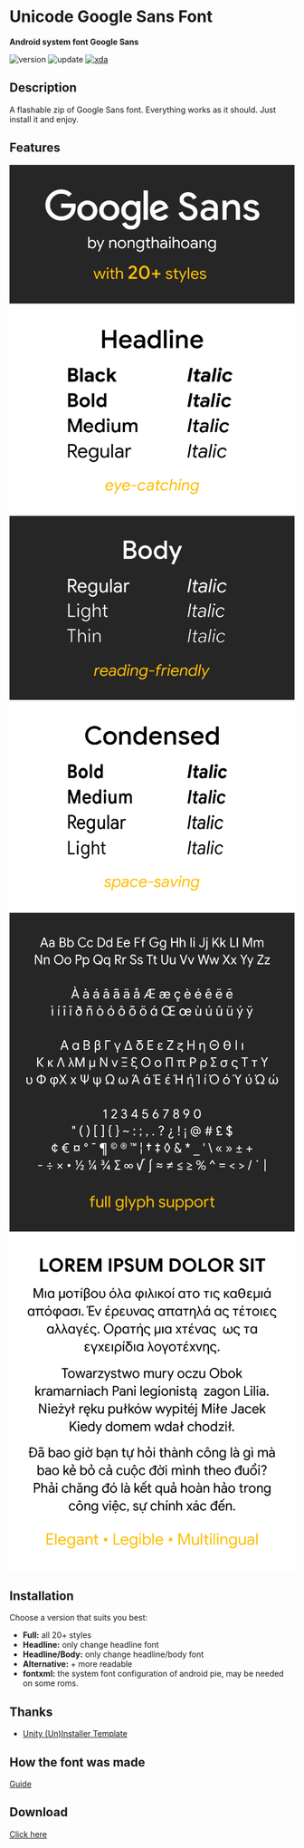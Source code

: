 # Unicode Google Sans Font
**Android system font Google Sans**

![version](https://img.shields.io/badge/Version-4.1.1-brightgreen.svg) 
![update](https://img.shields.io/badge/Update-Mar_28,_2019-blue.svg) 
[![xda](https://img.shields.io/badge/XDA-Thread-orange.svg)](https://forum.xda-developers.com/apps/magisk/font-headline-fonts-nongthaihoang-t3886349) 

## Description
A flashable zip of Google Sans font. Everything works as it should. Just install it and enjoy.

## Features
![img](https://raw.githubusercontent.com/nongthaihoang/gs_images/master/g.png)
![img](https://raw.githubusercontent.com/nongthaihoang/gs_images/master/h.png)
![img](https://raw.githubusercontent.com/nongthaihoang/gs_images/master/b.png)
![img](https://raw.githubusercontent.com/nongthaihoang/gs_images/master/c.png)
![img](https://raw.githubusercontent.com/nongthaihoang/gs_images/master/u.png)
![img](https://raw.githubusercontent.com/nongthaihoang/gs_images/master/p.png)

## Installation
Choose a version that suits you best:
- **Full:** all 20+ styles
- **Headline:** only change headline font
- **Headline/Body:** only change headline/body font
- **Alternative:** + more readable
- **fontxml:** the system font configuration of android pie, may be needed on some roms.

## Thanks
- [Unity (Un)Installer Template](https://github.com/Zackptg5/Unity)

## How the font was made
[Guide](https://youtu.be/ejQj0ytoeYk)

## Download
[Click here](https://github.com/nongthaihoang/unicode_google_sans_font/releases)
